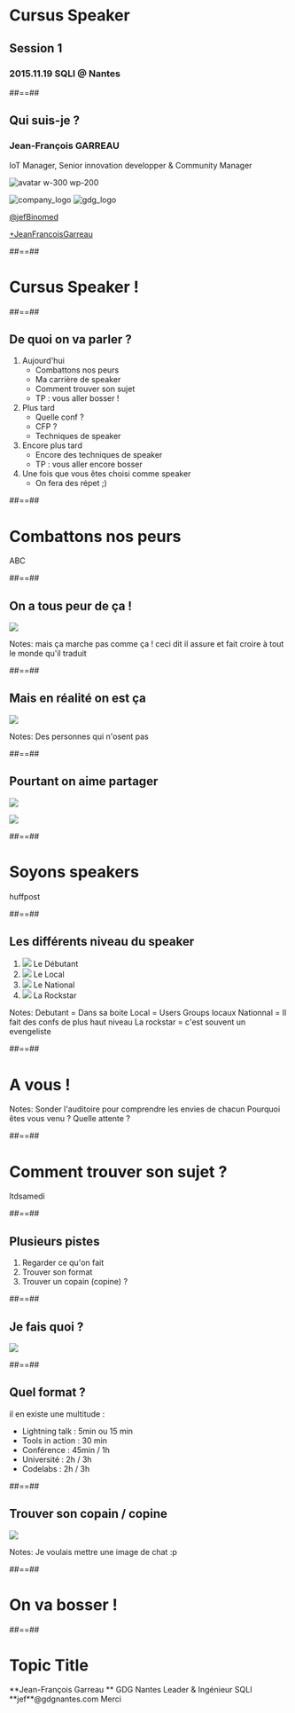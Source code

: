 
<!-- .slide: class="first-slide" -->

# **Cursus Speaker**
## **Session 1**

### 2015.11.19 SQLI @ **Nantes**


##==##

<!-- .slide: class="who-am-i" -->

## Qui suis-je ?

### Jean-François GARREAU

<!-- .element: class="descjf" -->
IoT Manager, Senior innovation developper & Community Manager

![avatar w-300 wp-200](assets/images/jf.jpg)


![company_logo](assets/images/sqli_logo.png)
![gdg_logo](assets/images/GDG-Logo-carre.png)

<!-- .element: class="twitter" -->
[@jefBinomed](http://twitter.com/jefBinomed)

<!-- .element: class="gplus" -->
[+JeanFrancoisGarreau](http://plus.google.com/+JeanFrancoisGarreau)


##==##

<!-- .slide: class="transition-white" -->

# Cursus Speaker ! 

##==##

## De quoi on va parler ?

1. Aujourd'hui 
    * Combattons nos peurs
    * Ma carrière de speaker
    * Comment trouver son sujet 
    * TP : vous aller bosser ! 
2. Plus tard
    * Quelle conf ? 
    * CFP ?
    * Techniques de speaker
3. Encore plus tard
    * Encore des techniques de speaker
    * TP : vous aller encore bosser
4. Une fois que vous êtes choisi comme speaker
    * On fera des répet ;)

##==##

<!-- .slide: data-background="assets/images/ca_clown.jpg" data-state="hidefooter" class="transition" -->

# Combattons nos peurs

<div class="copyright">ABC</div>

##==##


## On a tous peur de ça !

![](assets/images/imposteur.gif) <!-- .element: class="center h-500" -->


Notes:
mais ça marche pas comme ça !
ceci dit il assure et fait croire à tout le monde qu'il traduit

##==##

## Mais en réalité on est ça  


![](assets/images/calimerisme.jpg) <!-- .element: class="center h-500" -->

Notes: 
Des personnes qui n'osent pas 

##==##

## Pourtant on aime partager

![](assets/images/partage-de-connaissances.jpg) <!-- .element: class="float-let w-500" -->

![](assets/images/au-secours-enfant-mord.jpg) <!-- .element: class="float-let w-500" -->

##==##

<!-- .slide: data-background="assets/images/o-PUBLIC-SPEAKING-facebook.jpg" data-state="hidefooter" class="transition" -->

# Soyons speakers

<div class="copyright">huffpost</div>

##==##

## Les différents niveau du speaker

1. ![](assets/images/Timide.jpg) <!-- .element: class="h-100" --> Le Débutant
2. ![](assets/images/francky_trichet.jpg) <!-- .element: class="h-100" --> Le Local
3. ![](assets/images/ft-l-verou.jpg) <!-- .element: class="h-100" --> Le National
4. ![](assets/images/musk.jpeg) <!-- .element: class="h-100" --> La Rockstar

Notes:
Debutant = Dans sa boite
Local = Users Groups locaux
Nationnal = Il fait des confs de plus haut niveau
La rockstar = c'est souvent un evengeliste


##==##

<!-- .slide: class="transition-black" -->

# A vous !

Notes:
Sonder l'auditoire pour comprendre les envies de chacun
Pourquoi êtes vous venu ? 
Quelle attente ?

##==##

<!-- .slide: data-background="assets/images/notebook-581128_1280.jpg" data-state="hidefooter" class="transition" -->

# Comment trouver son sujet ?

<div class="copyright">ltdsamedi</div>


##==##

## Plusieurs pistes

1. Regarder ce qu'on fait 
2. Trouver son format <!-- .element: class="fragment" -->
3. Trouver un copain (copine) ? <!-- .element: class="fragment" -->

##==##

## Je fais quoi ?

![](assets/images/2000px-Gartner_Hype_Cycle.svg.png) <!-- .element: class="w-800 center" -->

##==##

## Quel format ? 

il en existe une multitude : 

* Lightning talk : 5min ou 15 min
* Tools in action : 30 min
* Conférence : 45min / 1h 
* Université : 2h / 3h
* Codelabs : 2h / 3h

##==##

## Trouver son copain / copine

![](assets/images/real_chatons_amis.jpg) <!-- .element: class="w-800 center" -->

Notes:
Je voulais mettre une image de chat :p

##==##

<!-- .slide: data-background="assets/images/girl_power_poster_vintage_quote_strength_ultra_3840x2160_hd-wallpaper-1805624.jpg" data-state="hidefooter" class="transition" -->

# On va bosser !


##==##

<!-- .slide: class="last-slide" -->



# <!-- .element: class="topic-title" --> Topic Title 

<!-- .element: class="presenter" --> **Jean-François Garreau  **

<!-- .element: class="work-rule" --> GDG Nantes Leader & Ingénieur SQLI  

<!-- .element: class="email" --> **jef**@gdgnantes.com  

<!-- .element: class="thank-message" --> Merci  
